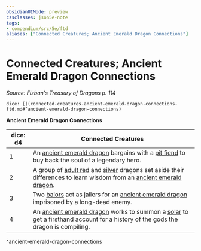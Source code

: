 ```yaml
---
obsidianUIMode: preview
cssclasses: json5e-note
tags:
- compendium/src/5e/ftd
aliases: ["Connected Creatures; Ancient Emerald Dragon Connections"]
---
```

# Connected Creatures; Ancient Emerald Dragon Connections
*Source: Fizban's Treasury of Dragons p. 114* 

`dice: [](connected-creatures-ancient-emerald-dragon-connections-ftd.md#^ancient-emerald-dragon-connections)`

**Ancient Emerald Dragon Connections**

| dice: d4 | Connected Creatures |
|----------|---------------------|
| 1 | An [ancient emerald dragon](/2-Mechanics/CLI/bestiary/dragon/ancient-emerald-dragon-ftd.md) bargains with a [pit fiend](/2-Mechanics/CLI/bestiary/fiend/pit-fiend.md) to buy back the soul of a legendary hero. |
| 2 | A group of [adult red](/2-Mechanics/CLI/bestiary/dragon/adult-red-dragon.md) and [silver](/2-Mechanics/CLI/bestiary/dragon/adult-silver-dragon.md) dragons set aside their differences to learn wisdom from an [ancient emerald dragon](/2-Mechanics/CLI/bestiary/dragon/ancient-emerald-dragon-ftd.md). |
| 3 | Two [balors](/2-Mechanics/CLI/bestiary/fiend/balor.md) act as jailers for an [ancient emerald dragon](/2-Mechanics/CLI/bestiary/dragon/ancient-emerald-dragon-ftd.md) imprisoned by a long-dead enemy. |
| 4 | An [ancient emerald dragon](/2-Mechanics/CLI/bestiary/dragon/ancient-emerald-dragon-ftd.md) works to summon a [solar](/2-Mechanics/CLI/bestiary/celestial/solar.md) to get a firsthand account for a history of the gods the dragon is compiling. |
^ancient-emerald-dragon-connections